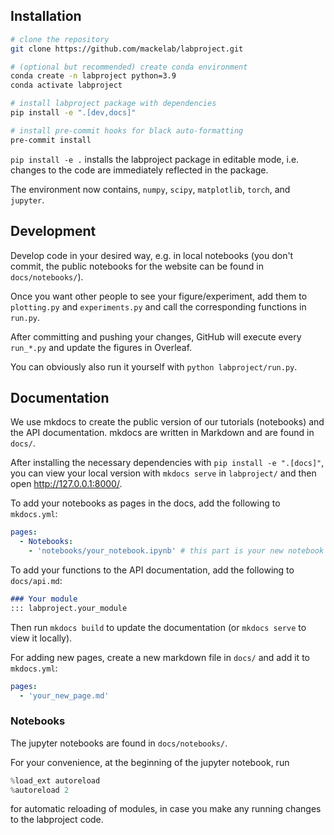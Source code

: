 
## Installation
```bash
# clone the repository
git clone https://github.com/mackelab/labproject.git

# (optional but recommended) create conda environment
conda create -n labproject python=3.9
conda activate labproject

# install labproject package with dependencies
pip install -e ".[dev,docs]"

# install pre-commit hooks for black auto-formatting
pre-commit install
```

`pip install -e .` installs the labproject package in editable mode, i.e. changes to the code are immediately reflected in the package.

The environment now contains, `numpy`, `scipy`, `matplotlib`, `torch`, and `jupyter`.

## Development

Develop code in your desired way, e.g. in local notebooks (you don't commit, the public notebooks for the website can be found in `docs/notebooks/`). 

Once you want other people to see your figure/experiment, add them to `plotting.py` and `experiments.py` and call the corresponding functions in `run.py`. 

After committing and pushing your changes, GitHub will execute every `run_*.py` and update the figures in Overleaf. 

You can obviously also run it yourself with `python labproject/run.py`.



## Documentation

We use mkdocs to create the public version of our tutorials (notebooks) and the API documentation. mkdocs are written in Markdown and are found in `docs/`.

After installing the necessary dependencies with `pip install -e ".[docs]"`, you can view your local version with `mkdocs serve` in `labproject/` and then open http://127.0.0.1:8000/.

To add your notebooks as pages in the docs, add the following to `mkdocs.yml`:
```yaml
pages:
  - Notebooks:
    - 'notebooks/your_notebook.ipynb' # this part is your new notebook
```

To add your functions to the API documentation, add the following to `docs/api.md`:
```markdown
### Your module
::: labproject.your_module
```
Then run `mkdocs build` to update the documentation (or `mkdocs serve` to view it locally).

For adding new pages, create a new markdown file in `docs/` and add it to `mkdocs.yml`:
```yaml
pages:
  - 'your_new_page.md'
```

### Notebooks
The jupyter notebooks are found in `docs/notebooks/`.

For your convenience, at the beginning of the jupyter notebook, run    
```python
%load_ext autoreload
%autoreload 2
```
for automatic reloading of modules, in case you make any running changes to the labproject code.
